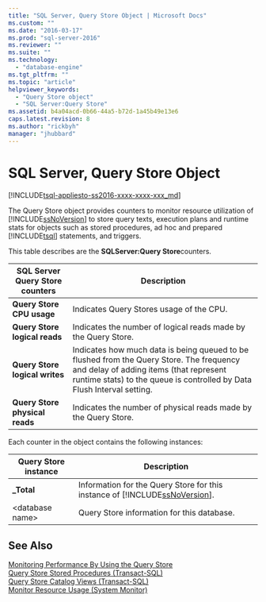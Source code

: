 ```yaml
---
title: "SQL Server, Query Store Object | Microsoft Docs"
ms.custom: ""
ms.date: "2016-03-17"
ms.prod: "sql-server-2016"
ms.reviewer: ""
ms.suite: ""
ms.technology: 
  - "database-engine"
ms.tgt_pltfrm: ""
ms.topic: "article"
helpviewer_keywords: 
  - "Query Store object"
  - "SQL Server:Query Store"
ms.assetid: b4a04acd-0b66-44a5-b72d-1a45b49e13e6
caps.latest.revision: 8
ms.author: "rickbyh"
manager: "jhubbard"
---
```

# SQL Server, Query Store Object
[!INCLUDE[tsql-appliesto-ss2016-xxxx-xxxx-xxx_md](../../../a9notintoc/includes/tsql-appliesto-ss2016-xxxx-xxxx-xxx-md.md)]

  The Query Store object provides counters to monitor resource utilization of [!INCLUDE[ssNoVersion](../../../a9notintoc/includes/ssnoversion-md.md)] to store query texts, execution plans and runtime stats for objects such as stored procedures, ad hoc and prepared [!INCLUDE[tsql](../../../a9notintoc/includes/tsql-md.md)] statements, and triggers.  
  
 This table describes are the **SQLServer:Query Store**counters.  
  
|SQL Server Query Store counters|Description|  
|-------------------------------------|-----------------|  
|**Query Store CPU usage**|Indicates Query Stores usage of the CPU.|  
|**Query Store logical reads**|Indicates the number of logical reads made by the Query Store.|  
|**Query Store logical writes**|Indicates how much data is being queued to be flushed from the Query Store. The frequency and delay of adding items (that represent runtime stats) to the queue is controlled by Data Flush Interval setting.|  
|**Query Store physical reads**|Indicates the number of physical reads made by the Query Store.|  
  
 Each counter in the object contains the following instances:  
  
|Query Store instance|Description|  
|--------------------------|-----------------|  
|**_Total**|Information for the Query Store for this instance of [!INCLUDE[ssNoVersion](../../../a9notintoc/includes/ssnoversion-md.md)].|  
|\<database name>|Query Store information for this database.|  
  
## See Also  
 [Monitoring Performance By Using the Query Store](../../../relational-databases/performance/monitoring-performance-by-using-the-query-store.md)   
 [Query Store Stored Procedures &#40;Transact-SQL&#41;](../../../relational-databases/reference/system-stored-procedures/query-store-stored-procedures-transact-sql.md)   
 [Query Store Catalog Views &#40;Transact-SQL&#41;](../../../relational-databases/reference/system-catalog-views/query-store-catalog-views-transact-sql.md)   
 [Monitor Resource Usage &#40;System Monitor&#41;](../../../relational-databases/monitor/performance-monitor/monitor-resource-usage-system-monitor.md)  
  
  